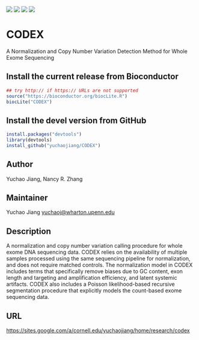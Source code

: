 <img border="0" src="http://bioconductor.org/shields/availability/release/CODEX.svg"/>
<img border="0" src="http://bioconductor.org/shields/downloads/CODEX.svg"/>
<img border="0" src="http://bioconductor.org/shields/build/release/bioc/CODEX.svg"/>
<img border="0" src="http://bioconductor.org/shields/years-in-bioc/CODEX.svg"/>


# CODEX
A Normalization and Copy Number Variation Detection Method for Whole Exome Sequencing

## Install the current release from Bioconductor
```r
## try http:// if https:// URLs are not supported
source("https://bioconductor.org/biocLite.R")
biocLite("CODEX")
```

## Install the devel version from GitHub
```r
install.packages("devtools")
library(devtools)
install_github("yuchaojiang/CODEX")
```


## Author
Yuchao Jiang, Nancy R. Zhang

## Maintainer
Yuchao Jiang <yuchaoj@wharton.upenn.edu>

## Description
A normalization and copy number variation calling procedure for
whole exome DNA sequencing data. CODEX relies on the availability of 
multiple samples processed using the same sequencing pipeline for 
normalization, and does not require matched controls. The normalization 
model in CODEX includes terms that specifically remove biases due to GC 
content, exon length and targeting and amplification efficiency, and latent
systemic artifacts. CODEX also includes a Poisson likelihood-based recursive
segmentation procedure that explicitly models the count-based exome 
sequencing data.

## URL
https://sites.google.com/a/cornell.edu/yuchaojiang/home/research/codex
